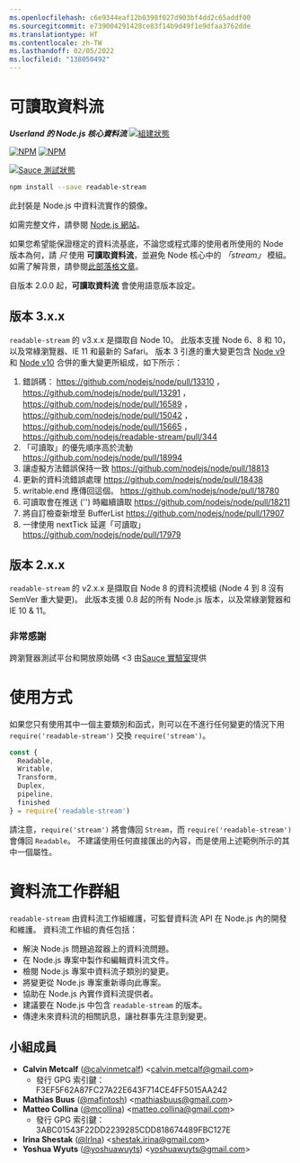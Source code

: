 ```yaml
---
ms.openlocfilehash: c6e9344eaf12b0398f027d903bf4dd2c65addf00
ms.sourcegitcommit: e739004291428ce83f14b9d49f1e9dfaa3762dde
ms.translationtype: HT
ms.contentlocale: zh-TW
ms.lasthandoff: 02/05/2022
ms.locfileid: "138050492"
---
```

# <a name="readable-stream"></a>可讀取資料流

***Userland 的 Node.js 核心資料流*** [![組建狀態](https://travis-ci.com/nodejs/readable-stream.svg?branch=master)](https://travis-ci.com/nodejs/readable-stream)


[![NPM](https://nodei.co/npm/readable-stream.png?downloads=true&downloadRank=true)](https://nodei.co/npm/readable-stream/)
[![NPM](https://nodei.co/npm-dl/readable-stream.png?&months=6&height=3)](https://nodei.co/npm/readable-stream/)


[![Sauce 測試狀態](https://saucelabs.com/browser-matrix/readabe-stream.svg)](https://saucelabs.com/u/readabe-stream)

```bash
npm install --save readable-stream
```

此封裝是 Node.js 中資料流實作的鏡像。

如需完整文件，請參閱 [Node.js 網站](https://nodejs.org/dist/v10.19.0/docs/api/stream.html)。

如果您希望能保證穩定的資料流基底，不論您或程式庫的使用者所使用的 Node 版本為何，請 *只* 使用 **可讀取資料流**，並避免 Node 核心中的 *「stream」* 模組。如需了解背景，請參閱[此部落格文章](http://r.va.gg/2014/06/why-i-dont-use-nodes-core-stream-module.html)。

自版本 2.0.0 起，**可讀取資料流** 會使用語意版本設定。

## <a name="version-3xx"></a>版本 3.x.x

`readable-stream` 的 v3.x.x 是擷取自 Node 10。 此版本支援 Node 6、8 和 10，以及常綠瀏覽器、IE 11 和最新的 Safari。 版本 3 引進的重大變更包含 [Node v9](https://nodejs.org/en/blog/release/v9.0.0/) 和 [Node v10](https://nodejs.org/en/blog/release/v10.0.0/) 合併的重大變更所組成，如下所示：

1. 錯誤碼： https://github.com/nodejs/node/pull/13310 ， https://github.com/nodejs/node/pull/13291 ， https://github.com/nodejs/node/pull/16589 ， https://github.com/nodejs/node/pull/15042 ， https://github.com/nodejs/node/pull/15665 ， https://github.com/nodejs/readable-stream/pull/344
2. 「可讀取」的優先順序高於流動 https://github.com/nodejs/node/pull/18994
3. 讓虛擬方法錯誤保持一致 https://github.com/nodejs/node/pull/18813
4. 更新的資料流錯誤處理 https://github.com/nodejs/node/pull/18438
5. writable.end 應傳回這個。
   https://github.com/nodejs/node/pull/18780
6. 可讀取會在推送 ('') 時繼續讀取 https://github.com/nodejs/node/pull/18211
7. 將自訂檢查新增至 BufferList https://github.com/nodejs/node/pull/17907
8. 一律使用 nextTick 延遲「可讀取」 https://github.com/nodejs/node/pull/17979

## <a name="version-2xx"></a>版本 2.x.x
`readable-stream` 的 v2.x.x 是擷取自 Node 8 的資料流模組 (Node 4 到 8 沒有 SemVer 重大變更)。 此版本支援 0.8 起的所有 Node.js 版本，以及常綠瀏覽器和 IE 10 & 11。

### <a name="big-thanks"></a>非常感謝

跨瀏覽器測試平台和開放原始碼 <3 由[Sauce 實驗室][sauce]提供

# <a name="usage"></a>使用方式

如果您只有使用其中一個主要類別和函式，則可以在不進行任何變更的情況下用 `require('readable-stream')` 交換 `require('stream')`。

```js
const {
  Readable,
  Writable,
  Transform,
  Duplex,
  pipeline,
  finished
} = require('readable-stream')
````

請注意，`require('stream')` 將會傳回 `Stream`，而 `require('readable-stream')` 會傳回 `Readable`。 不建議使用任何直接匯出的內容，而是使用上述範例所示的其中一個屬性。

# <a name="streams-working-group"></a>資料流工作群組

`readable-stream` 由資料流工作組維護，可監督資料流 API 在 Node.js 內的開發和維護。 資料流工作組的責任包括：

* 解決 Node.js 問題追蹤器上的資料流問題。
* 在 Node.js 專案中製作和編輯資料流文件。
* 檢閱 Node.js 專案中資料流子類別的變更。
* 將變更從 Node.js 專案重新導向此專案。
* 協助在 Node.js 內實作資料流提供者。
* 建議要在 Node.js 中包含 `readable-stream` 的版本。
* 傳達未來資料流的相關訊息，讓社群事先注意到變更。

<a name="members"></a>
## <a name="team-members"></a>小組成員

* **Calvin Metcalf** ([@calvinmetcalf](https://github.com/calvinmetcalf)) &lt;calvin.metcalf@gmail.com&gt;
  - 發行 GPG 索引鍵：F3EF5F62A87FC27A22E643F714CE4FF5015AA242
* **Mathias Buus** ([@mafintosh](https://github.com/mafintosh)) &lt;mathiasbuus@gmail.com&gt;
* **Matteo Collina** ([@mcollina](https://github.com/mcollina)) &lt;matteo.collina@gmail.com&gt;
  - 發行 GPG 索引鍵：3ABC01543F22DD2239285CDD818674489FBC127E
* **Irina Shestak** ([@lrlna](https://github.com/lrlna)) &lt;shestak.irina@gmail.com&gt;
* **Yoshua Wyuts** ([@yoshuawuyts](https://github.com/yoshuawuyts)) &lt;yoshuawuyts@gmail.com&gt;

[sauce]: https://saucelabs.com
